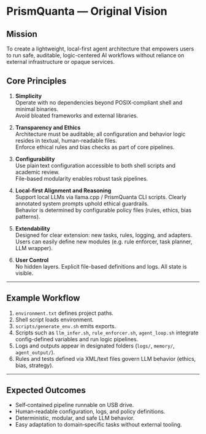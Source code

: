 # PrismQuanta — Original Vision

## Mission

To create a lightweight, local-first agent architecture that empowers users to run safe, auditable, logic-centered AI workflows without reliance on external infrastructure or opaque services.

## Core Principles

1. **Simplicity**  
   Operate with no dependencies beyond POSIX‑compliant shell and minimal binaries.  
   Avoid bloated frameworks and external libraries.

2. **Transparency and Ethics**  
   Architecture must be auditable; all configuration and behavior logic resides in textual, human-readable files.  
   Enforce ethical rules and bias checks as part of core pipelines.

3. **Configurability**  
   Use plain text configuration accessible to both shell scripts and academic review.  
   File-based modularity enables robust task pipelines.

4. **Local‑first Alignment and Reasoning**  
   Support local LLMs via llama.cpp / PrismQuanta CLI scripts. Clearly annotated system prompts uphold ethical guardrails.  
   Behavior is determined by configurable policy files (rules, ethics, bias patterns).

5. **Extendability**  
   Designed for clear extension: new tasks, rules, logging, and adapters.  
   Users can easily define new modules (e.g. rule enforcer, task planner, LLM wrapper).

6. **User Control**  
   No hidden layers. Explicit file-based definitions and logs. All state is visible.

---

## Example Workflow

1. `environment.txt` defines project paths.
2. Shell script loads environment.
3. `scripts/generate_env.sh` emits exports.
4. Scripts such as `llm_infer.sh`, `rule_enforcer.sh`, `agent_loop.sh` integrate config-defined variables and run logic pipelines.
5. Logs and outputs appear in designated folders (`logs/`, `memory/`, `agent_output/`).
6. Rules and tests defined via XML/text files govern LLM behavior (ethics, bias, strategy).

---

## Expected Outcomes

- Self‑contained pipeline runnable on USB drive.
- Human‑readable configuration, logs, and policy definitions.
- Deterministic, modular, and safe LLM behavior.
- Easy adaptation to domain‑specific tasks without external tooling.

